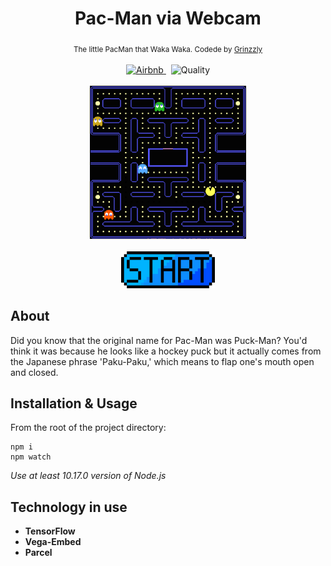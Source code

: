 <h1 align="center">Pac-Man via Webcam</h1>

<div align="center">
  <sub>The little PacMan that Waka Waka. Codede by
    <a href="https://github.com/Grinzzly">Grinzzly</a>
  </sub>
  <br>
  <br>
  <a href="https://github.com/airbnb/javascript">
        <img src="https://img.shields.io/badge/Code%20Style-Airbnb-red.svg"
             alt="Airbnb">
  </a>
  &nbsp;
  <img src="https://img.shields.io/badge/60%25%20of%20the%20time-works%20every%20time-blue.svg" alt="Quality">
  <br>
  <br>
  <img width="250" src="./src/ui-kit/images/preview.jpg" alt="PacMan">
  <br>
  <br>
  <div align="center">
    <a href="https://pac-man.simplexco.de/">
      <img width="150" src="./src/ui-kit/images/start_button.png" />
    </a>
  </div>
</div>

## About
Did you know that the original name for Pac-Man was Puck-Man? You'd think it was because he looks like a hockey puck
but it actually comes from the Japanese phrase 'Paku-Paku,' which means to flap one's mouth open and closed.

## Installation & Usage

From the root of the project directory:
```
npm i
npm watch
```
_Use at least 10.17.0 version of Node.js_
## Technology in use

* __TensorFlow__
* __Vega-Embed__
* __Parcel__
